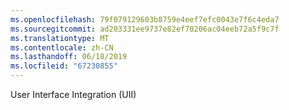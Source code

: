 ```yaml
---
ms.openlocfilehash: 79f079129603b8759e4eef7efc0043e7f6c4eda7
ms.sourcegitcommit: ad203331ee9737e82ef70206ac04eeb72a5f9c7f
ms.translationtype: MT
ms.contentlocale: zh-CN
ms.lasthandoff: 06/18/2019
ms.locfileid: "67230855"
---
```

User Interface Integration (UII)